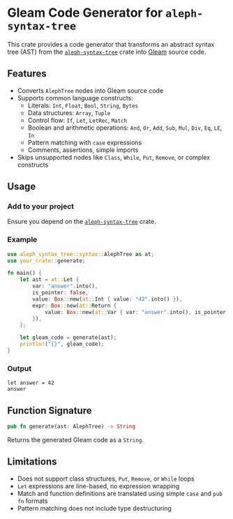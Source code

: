 # Gleam Code Generator for `aleph-syntax-tree`

This crate provides a code generator that transforms an abstract syntax tree (AST) from the [`aleph-syntax-tree`](https://github.com/aleph-lang/aleph-syntax-tree) crate into [Gleam](https://gleam.run/) source code.

## Features

- Converts `AlephTree` nodes into Gleam source code
- Supports common language constructs:
  - Literals: `Int`, `Float`, `Bool`, `String`, `Bytes`
  - Data structures: `Array`, `Tuple`
  - Control flow: `If`, `Let`, `LetRec`, `Match`
  - Boolean and arithmetic operations: `And`, `Or`, `Add`, `Sub`, `Mul`, `Div`, `Eq`, `LE`, `In`
  - Pattern matching with `case` expressions
  - Comments, assertions, simple imports
- Skips unsupported nodes like `Class`, `While`, `Put`, `Remove`, or complex constructs

## Usage

### Add to your project

Ensure you depend on the [`aleph-syntax-tree`](https://github.com/aleph-lang/aleph-syntax-tree) crate.

### Example

```rust
use aleph_syntax_tree::syntax::AlephTree as at;
use your_crate::generate;

fn main() {
    let ast = at::Let {
        var: "answer".into(),
        is_pointer: false,
        value: Box::new(at::Int { value: "42".into() }),
        expr: Box::new(at::Return {
            value: Box::new(at::Var { var: "answer".into(), is_pointer: false }),
        }),
    };

    let gleam_code = generate(ast);
    println!("{}", gleam_code);
}
```

### Output

```gleam
let answer = 42
answer
```

## Function Signature

```rust
pub fn generate(ast: AlephTree) -> String
```

Returns the generated Gleam code as a `String`.

## Limitations

- Does not support class structures, `Put`, `Remove`, or `While` loops
- `Let` expressions are line-based, no expression wrapping
- Match and function definitions are translated using simple `case` and `pub fn` formats
- Pattern matching does not include type destructuring

